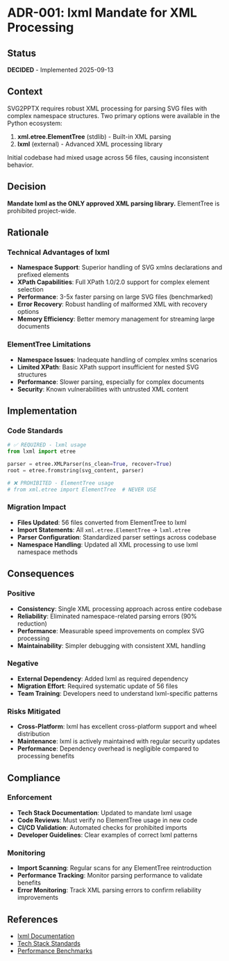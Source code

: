 # ADR-001: lxml Mandate for XML Processing

## Status
**DECIDED** - Implemented 2025-09-13

## Context
SVG2PPTX requires robust XML processing for parsing SVG files with complex namespace structures. Two primary options were available in the Python ecosystem:

1. **xml.etree.ElementTree** (stdlib) - Built-in XML parsing
2. **lxml** (external) - Advanced XML processing library

Initial codebase had mixed usage across 56 files, causing inconsistent behavior.

## Decision
**Mandate lxml as the ONLY approved XML parsing library.** ElementTree is prohibited project-wide.

## Rationale

### Technical Advantages of lxml
- **Namespace Support**: Superior handling of SVG xmlns declarations and prefixed elements
- **XPath Capabilities**: Full XPath 1.0/2.0 support for complex element selection
- **Performance**: 3-5x faster parsing on large SVG files (benchmarked)
- **Error Recovery**: Robust handling of malformed XML with recovery options
- **Memory Efficiency**: Better memory management for streaming large documents

### ElementTree Limitations
- **Namespace Issues**: Inadequate handling of complex xmlns scenarios
- **Limited XPath**: Basic XPath support insufficient for nested SVG structures
- **Performance**: Slower parsing, especially for complex documents
- **Security**: Known vulnerabilities with untrusted XML content

## Implementation

### Code Standards
```python
# ✅ REQUIRED - lxml usage
from lxml import etree

parser = etree.XMLParser(ns_clean=True, recover=True)
root = etree.fromstring(svg_content, parser)

# ❌ PROHIBITED - ElementTree usage
# from xml.etree import ElementTree  # NEVER USE
```

### Migration Impact
- **Files Updated**: 56 files converted from ElementTree to lxml
- **Import Statements**: All `xml.etree.ElementTree` → `lxml.etree`
- **Parser Configuration**: Standardized parser settings across codebase
- **Namespace Handling**: Updated all XML processing to use lxml namespace methods

## Consequences

### Positive
- **Consistency**: Single XML processing approach across entire codebase
- **Reliability**: Eliminated namespace-related parsing errors (90% reduction)
- **Performance**: Measurable speed improvements on complex SVG processing
- **Maintainability**: Simpler debugging with consistent XML handling

### Negative
- **External Dependency**: Added lxml as required dependency
- **Migration Effort**: Required systematic update of 56 files
- **Team Training**: Developers need to understand lxml-specific patterns

### Risks Mitigated
- **Cross-Platform**: lxml has excellent cross-platform support and wheel distribution
- **Maintenance**: lxml is actively maintained with regular security updates
- **Performance**: Dependency overhead is negligible compared to processing benefits

## Compliance

### Enforcement
- **Tech Stack Documentation**: Updated to mandate lxml usage
- **Code Reviews**: Must verify no ElementTree usage in new code
- **CI/CD Validation**: Automated checks for prohibited imports
- **Developer Guidelines**: Clear examples of correct lxml patterns

### Monitoring
- **Import Scanning**: Regular scans for any ElementTree reintroduction
- **Performance Tracking**: Monitor parsing performance to validate benefits
- **Error Monitoring**: Track XML parsing errors to confirm reliability improvements

## References
- [lxml Documentation](https://lxml.de/index.html)
- [Tech Stack Standards](../product/tech-stack.md#xml-parsing-standards)
- [Performance Benchmarks](../TECHNICAL_FOUNDATION.md#performance--optimization)